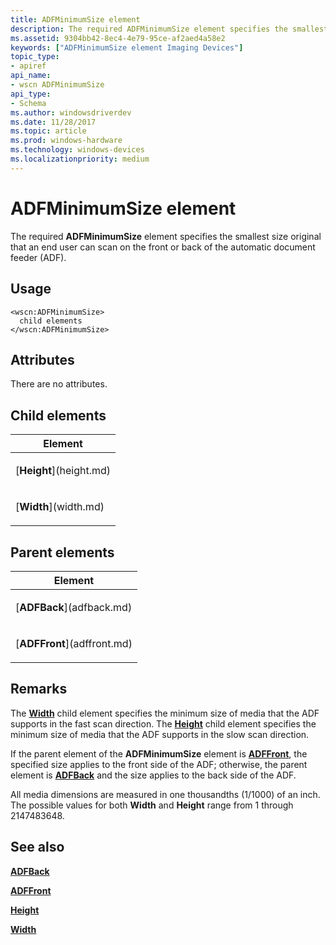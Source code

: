 ```yaml
---
title: ADFMinimumSize element
description: The required ADFMinimumSize element specifies the smallest size original that an end user can scan on the front or back of the automatic document feeder (ADF).
ms.assetid: 9304bb42-8ec4-4e79-95ce-af2aed4a58e2
keywords: ["ADFMinimumSize element Imaging Devices"]
topic_type:
- apiref
api_name:
- wscn ADFMinimumSize
api_type:
- Schema
ms.author: windowsdriverdev
ms.date: 11/28/2017
ms.topic: article
ms.prod: windows-hardware
ms.technology: windows-devices
ms.localizationpriority: medium
---
```


# ADFMinimumSize element


The required **ADFMinimumSize** element specifies the smallest size original that an end user can scan on the front or back of the automatic document feeder (ADF).

Usage
-----

``` syntax
<wscn:ADFMinimumSize>
  child elements
</wscn:ADFMinimumSize>
```

Attributes
----------

There are no attributes.

## Child elements


<table>
<colgroup>
<col width="100%" />
</colgroup>
<thead>
<tr class="header">
<th>Element</th>
</tr>
</thead>
<tbody>
<tr class="odd">
<td><p>[<strong>Height</strong>](height.md)</p></td>
</tr>
<tr class="even">
<td><p>[<strong>Width</strong>](width.md)</p></td>
</tr>
</tbody>
</table>

## Parent elements


<table>
<colgroup>
<col width="100%" />
</colgroup>
<thead>
<tr class="header">
<th>Element</th>
</tr>
</thead>
<tbody>
<tr class="odd">
<td><p>[<strong>ADFBack</strong>](adfback.md)</p></td>
</tr>
<tr class="even">
<td><p>[<strong>ADFFront</strong>](adffront.md)</p></td>
</tr>
</tbody>
</table>

Remarks
-------

The [**Width**](width.md) child element specifies the minimum size of media that the ADF supports in the fast scan direction. The [**Height**](height.md) child element specifies the minimum size of media that the ADF supports in the slow scan direction.

If the parent element of the **ADFMinimumSize** element is [**ADFFront**](adffront.md), the specified size applies to the front side of the ADF; otherwise, the parent element is [**ADFBack**](adfback.md) and the size applies to the back side of the ADF.

All media dimensions are measured in one thousandths (1/1000) of an inch. The possible values for both **Width** and **Height** range from 1 through 2147483648.

## <span id="see_also"></span>See also


[**ADFBack**](adfback.md)

[**ADFFront**](adffront.md)

[**Height**](height.md)

[**Width**](width.md)

 

 






